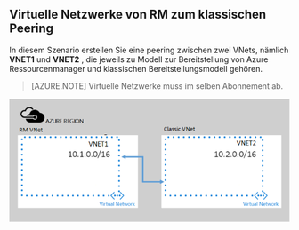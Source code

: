 ## <a name="peering-virtual-networks-from-rm-to-classic"></a>Virtuelle Netzwerke von RM zum klassischen Peering

In diesem Szenario erstellen Sie eine peering zwischen zwei VNets, nämlich **VNET1** und **VNET2** , die jeweils zu Modell zur Bereitstellung von Azure Ressourcenmanager und klassischen Bereitstellungsmodell gehören.

> [AZURE.NOTE] Virtuelle Netzwerke muss im selben Abonnement ab.

![ASM zu Cloud Bereitstellungsszenario](./media/virtual-networks-create-vnetpeering-scenario-asmtoarm-include/figure01.PNG)
